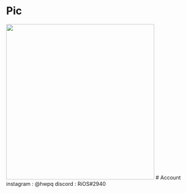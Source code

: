 
  # Pic
  <img src="https://media.giphy.com/media/vFKqnCdLPNOKc/giphy.gif" width="400" height="420" />
  # Account
  instagram : @hwpq
  discord : RiOS#2940
